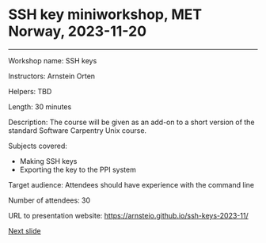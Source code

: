 # SSH key miniworkshop, MET Norway, 2023-11-20
---
Workshop name: SSH keys

Instructors: Arnstein Orten

Helpers: TBD

Length: 30 minutes

Description: 
The course will be given as an add-on to a short version of the standard Software Carpentry Unix course.

Subjects covered:
- Making SSH keys
- Exporting the key to the PPI system

Target audience: 
Attendees should have experience with the command line 

Number of attendees: 30

URL to presentation website: <https://arnsteio.github.io/ssh-keys-2023-11/>

[Next slide](01-intro.md)
